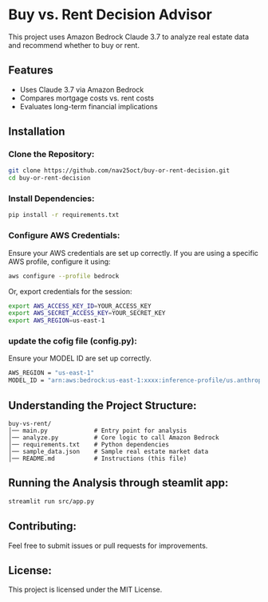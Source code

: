 # Buy vs. Rent Decision Advisor

This project uses Amazon Bedrock Claude 3.7 to analyze real estate data and recommend whether to buy or rent.

## Features
- Uses Claude 3.7 via Amazon Bedrock
- Compares mortgage costs vs. rent costs
- Evaluates long-term financial implications

## Installation

### Clone the Repository:
```bash
git clone https://github.com/nav25oct/buy-or-rent-decision.git
cd buy-or-rent-decision
```

### Install Dependencies:
```bash
pip install -r requirements.txt
```

### Configure AWS Credentials:
Ensure your AWS credentials are set up correctly. If you are using a specific AWS profile, configure it using:

```bash
aws configure --profile bedrock
```

Or, export credentials for the session:

```bash
export AWS_ACCESS_KEY_ID=YOUR_ACCESS_KEY
export AWS_SECRET_ACCESS_KEY=YOUR_SECRET_KEY
export AWS_REGION=us-east-1
```

### update the cofig file (config.py):
Ensure your MODEL ID are set up correctly.
```bash
AWS_REGION = "us-east-1"
MODEL_ID = "arn:aws:bedrock:us-east-1:xxxx:inference-profile/us.anthropic.claude-3-7-sonnet-20250219-v1:0" # under Inference and assessement --> corss-region inference --> claude 3.7 " # under Inference and assessement --> corss-region inference --> claude 3.7 eg. 
```

## Understanding the Project Structure:
```
buy-vs-rent/
│── main.py             # Entry point for analysis
│── analyze.py          # Core logic to call Amazon Bedrock
│── requirements.txt    # Python dependencies
│── sample_data.json    # Sample real estate market data
│── README.md           # Instructions (this file)
```

## Running the Analysis through steamlit app:
```bash
streamlit run src/app.py
```

## Contributing:
Feel free to submit issues or pull requests for improvements.

## License:
This project is licensed under the MIT License.
